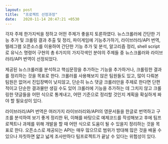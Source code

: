 ```yaml
---
layout: post
title:  "프로젝트 선정과정"
date:   2020-11-14 20:47:21 +0530
---
```

 각자 주제 한가지씩을 정하고 어떤 주제가 좋을지 토론하였다. 뉴스크롤러에 간단한 기능 추가 및 크롤링 결과 추출 및 정리, 파이게임에 기능추가하기, 라이브러리/API 번역, 텔레그램 오픈소스를 이용하여 간단한 기능 추가 및 분석, 알고리즘 정리, shell script로 유닉스 명령어 구현의 총 6가지의 가지각색인 분야의 주제들 중 뉴스크롤러와 라이브러리/API 번역이 선정되었다.

 제공된 뉴스크롤러를 분석하고 핵심문장을 추가하는 기능을 추가하거나, 크롤링한 결과를 정리하는 것을 목표로 한다. 크롤러를 사용해보지 않은 팀원들도 있고, 많이 다뤄본 팀원은 없어서 진입장벽이 낮지않고, 단순히 뉴스 댓글 크롤러만을 주제로 한다면 단편적이고 단순한 결과물만 생길 수도 있어 크롤러에 기능을 추가하는 데 그치지 않고 크롤링한 댓글들을 어떤 식으로 통계내고, 어떤 기준으로 정리할 것인지 계획을 확실하게 짜야 할 필요성이 있다.
 
 라이브러리/API 번역은 여러가지 라이브러리와/API의 영문서들을 한글로 번역하고 구조를 분석하여 보기 좋게 정리한 뒤, 이해를 바탕으로 예제코드를 작성해보고 후에 팀프로젝트나 과제를 위해 개발을 할 때 어떤 식으로 도움이 될 수 있을지 정리하는 것을 목표로 한다. 오픈소스로 제공되는 API는 매우 많으므로 범위가 방대해 많은 것을 배울 수 있으나 자칫하면 얇고 넓게 조사만하다 팀프로젝트가 끝날 수 있다는 위험성이 있다.




